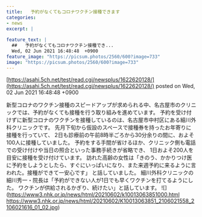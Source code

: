 ```yaml
---
title:   予約がなくてもコロナワクチン接種できます  
categories:
- news
excerpt: |
  
feature_text: |
  ##   予約がなくてもコロナワクチン接種でき...
  Wed, 02 Jun 2021 16:48:48  +0900
feature_image: "https://picsum.photos/2560/600?image=733"
image: "https://picsum.photos/2560/600?image=733"
---
```


[https://asahi.5ch.net/test/read.cgi/newsplus/1622620128/](https://asahi.5ch.net/test/read.cgi/newsplus/1622620128/)
posted on Wed, 02 Jun 2021 16:48:48  +0900

<!--more-->

新型コロナのワクチン接種のスピードアップが求められる中、名古屋市のクリニックでは、予約がなくても接種を行う取り組みを進めています。 予約を受け付けずに新型コロナのワクチンを接種しているのは、名古屋市中村区にある細川外科クリニックです。 先月下旬から仮設のスペースで接種券を持ったお年寄りに接種を行っていて、 2日も診療前の午前8時半ごろから30分余りの間に、およそ100人に接種していました。 予約をする手間が省けるほか、クリニック側も電話での受け付けや当日の照合といった事務手続きが省略でき、 1日およそ200人を目安に接種を受け付けています。 訪れた高齢の女性は「きのう、かかりつけ医に予約をしようとしたら、すぐにいっぱいになり、また来週予約に来るように言われた。接種ができて一安心です」 と話していました。 細川外科クリニックの細川秀一・院長は「予約ができない人が1日でも早くワクチンを打てるようにした。 ワクチンが供給されるかぎり、続けたい」と話しています。 ![](https://www3.nhk.or.jp/news/html/20210602/k10013063851000.html https://www3.nhk.or.jp/news/html/20210602/K10013063851_2106021558_2106021616_01_02.jpg)

